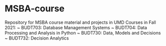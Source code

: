# MSBA-course
Repository for MSBA course material and projects in UMD
Courses in Fall 2021:
  ~ BUDT703: Database Management Systems
  ~ BUDT704: Data Processing and Analysis in Python
  ~ BUDT730: Data, Models and Decisions
  ~ BUDT732: Decision Analytics